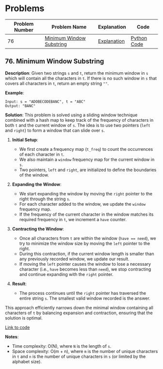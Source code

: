 # Problems

| Problem Number | Problem Name                                   | Explanation                                          | Code                                       |
|----------------|------------------------------------------------|------------------------------------------------------|--------------------------------------------|
| 76             | [Minimum Window Substring](#76-minimum-window-substring) | [Explanation](#76-minimum-window-substring)          | [Python Code](./076_minimum_window_substring.py) |

## 76. Minimum Window Substring

**Description**:
Given two strings `s` and `t`, return the minimum window in `s` which will contain all the characters in `t`. If there is no such window in `s` that covers all characters in `t`, return an empty string `""`.

**Example**:
```plaintext
Input: s = "ADOBECODEBANC", t = "ABC"
Output: "BANC"
```

**Solution**:
This problem is solved using a sliding window technique combined with a hash map to keep track of the frequency of characters in both `t` and the current window of `s`. The idea is to use two pointers (`left` and `right`) to form a window that can slide over `s`.

1. **Initial Setup**: 
   - We first create a frequency map (`t_freq`) to count the occurrences of each character in `t`.
   - We also maintain a `window` frequency map for the current window in `s`.
   - Two pointers, `left` and `right`, are initialized to define the boundaries of the window.

2. **Expanding the Window**:
   - We start expanding the window by moving the `right` pointer to the right through the string `s`.
   - For each character added to the window, we update the `window` frequency map.
   - If the frequency of the current character in the window matches its required frequency in `t`, we increment a `have` counter.

3. **Contracting the Window**:
   - Once all characters from `t` are within the window (`have == need`), we try to minimize the window size by moving the `left` pointer to the right.
   - During this contraction, if the current window length is smaller than any previously recorded window, we update our result.
   - If moving the `left` pointer causes the window to lose a necessary character (i.e., `have` becomes less than `need`), we stop contracting and continue expanding with the `right` pointer.

4. **Result**:
   - The process continues until the `right` pointer has traversed the entire string `s`. The smallest valid window recorded is the answer.

This approach efficiently narrows down the minimal window containing all characters of `t` by balancing expansion and contraction, ensuring that the solution is optimal.

[Link to code](./076_minimum_window_substring.py)

**Notes**:
- Time complexity: O(N), where `N` is the length of `s`.
- Space complexity: O(m + n), where `m` is the number of unique characters in `t` and `n` is the number of unique characters in `s` (or limited by the alphabet size).
